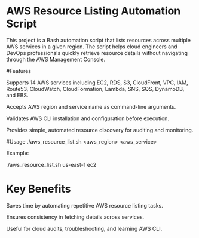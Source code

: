 
# AWS Resource Listing Automation Script

This project is a Bash automation script that lists resources across multiple AWS services in a given region. The script helps cloud engineers and DevOps professionals quickly retrieve resource details without navigating through the AWS Management Console.

#Features

Supports 14 AWS services including EC2, RDS, S3, CloudFront, VPC, IAM, Route53, CloudWatch, CloudFormation, Lambda, SNS, SQS, DynamoDB, and EBS.

Accepts AWS region and service name as command-line arguments.

Validates AWS CLI installation and configuration before execution.

Provides simple, automated resource discovery for auditing and monitoring.

#Usage
./aws_resource_list.sh <aws_region> <aws_service>


Example:

./aws_resource_list.sh us-east-1 ec2
# Key Benefits

Saves time by automating repetitive AWS resource listing tasks.

Ensures consistency in fetching details across services.

Useful for cloud audits, troubleshooting, and learning AWS CLI.
